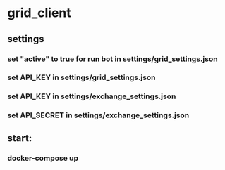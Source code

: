 # grid_client

## settings
### set "active" to true for run bot in settings/grid_settings.json
### set API_KEY in settings/grid_settings.json
### set API_KEY in settings/exchange_settings.json
### set API_SECRET in settings/exchange_settings.json

## start:
### docker-compose up